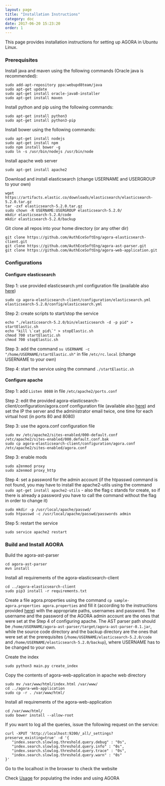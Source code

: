 ```yaml
---
layout: page
title: "Installation Instructions"
category: doc
date: 2017-06-20 15:23:20
order: 1
---
```


This page provides installation instructions for setting up AGORA in Ubuntu Linux.

### Prerequisites
Install java and maven using the following commands (Oracle java is recommended):

```
sudo add-apt-repository ppa:webupd8team/java
sudo apt-get update
sudo apt-get install oracle-java8-installer
sudo apt-get install maven
```

Install python and pip using the following commands:

```
sudo apt-get install python3
sudo apt-get install python3-pip
```

Install bower using the following commands:

```
sudo apt-get install nodejs
sudo apt-get install npm
sudo npm install bower -g
sudo ln -s /usr/bin/nodejs /usr/bin/node
```

Install apache web server

```
sudo apt-get install apache2
```

Download and install elasticsearch (change USERNAME and USERGROUP to your own)

```
wget https://artifacts.elastic.co/downloads/elasticsearch/elasticsearch-5.2.0.tar.gz
tar -zxf elasticsearch-5.2.0.tar.gz
sudo chown -R USERNAME:USERGROUP elasticsearch-5.2.0/
mkdir elasticsearch-5.2.0/code
mkdir elasticsearch-5.2.0/backup
```

Git clone all repos into your home directory (or any other dir)

```
git clone https://github.com/AuthEceSoftEng/agora-elasticsearch-client.git
git clone https://github.com/AuthEceSoftEng/agora-ast-parser.git
git clone https://github.com/AuthEceSoftEng/agora-web-application.git
```

### Configurations

#### Configure elasticsearch

Step 1: use provided elasticsearch.yml configuration file (available also <a target="_blank" href="https://github.com/AuthEceSoftEng/agora-elasticsearch-client/blob/master/configuration/elasticsearch.yml">here</a>)

```
sudo cp agora-elasticsearch-client/configuration/elasticsearch.yml elasticsearch-5.2.0/config/elasticsearch.yml
```

Step 2: create scripts to start/stop the service

```
echo "./elasticsearch-5.2.0/bin/elasticsearch -d -p pid" > startElastic.sh
echo "kill \`cat pid\`" > stopElastic.sh
chmod 700 startElastic.sh
chmod 700 stopElastic.sh
```

Step 3: add the command `su USERNAME -c "/home/USERNAME/startElastic.sh"` in file `/etc/rc.local` (change USERNAME to your own)

Step 4: start the service using the command `./startElastic.sh`

#### Configure apache

Step 1: add `Listen 8080` in file `/etc/apache2/ports.conf`

Step 2: edit the provided agora-elasticsearch-client/configuration/agora.conf configuration file (available also <a target="_blank" href="https://github.com/AuthEceSoftEng/agora-elasticsearch-client/blob/master/configuration/agora.conf">here</a>) and set the IP the server and the administrator email twice, one time for each virtual host (in ports 80 and 8080)

Step 3: use the agora.conf configuration file

```
sudo mv /etc/apache2/sites-enabled/000-default.conf /etc/apache2/sites-enabled/000.default.conf.bak
sudo cp agora-elasticsearch-client/configuration/agora.conf /etc/apache2/sites-enabled/agora.conf
```

Step 3: enable mods

```
sudo a2enmod proxy
sudo a2enmod proxy_http
```

Step 4: set a password for the admin account (if the htpasswd command is not found, you may have to install the apache2-utils using the command `sudo apt-get install apache2-utils` - also the flag c stands for create, so if there is already a password you have to call the command without the flag in order to change it)

```
sudo mkdir -p /usr/local/apache/passwd/
sudo htpasswd -c /usr/local/apache/passwd/passwords admin
```

Step 5: restart the service

```
sudo service apache2 restart
```

### Build and Install AGORA

Build the agora-ast-parser

```
cd agora-ast-parser
mvn install
```

Install all requirements of the agora-elasticsearch-client

```
cd ../agora-elasticsearch-client
sudo pip3 install -r requirements.txt
```

Create a file agora.properties using the command `cp sample-agora.properties agora.properties` and fill it (according to the instructions provided <a target="_blank" href="/agora/ref/agora-elasticsearch-client.html">here</a>) with the appropriate paths, usernames and password. The username and the password of the AGORA admin account are the ones that were set at the Step 4 of configuring apache. The AST parser path should be `/home/USERNAME/agora-ast-parser/target/agora-ast-parser-0.1.jar`, while the source code directory and the backup directory are the ones that were set at the prerequisites (`/home/USERNAME/elasticsearch-5.2.0/code` and `/home/USERNAME/elasticsearch-5.2.0/backup`), where USERNAME has to be changed to your own.

Create the index

```
sudo python3 main.py create_index
```

Copy the contents of agora-web-application in apache web directory

```
sudo mv /var/www/html/index.html /var/www/
cd ../agora-web-application
sudo cp -r . /var/www/html/
```

Install all requirements of the agora-web-application

```
cd /var/www/html/
sudo bower install --allow-root
```

If you want to log all the queries, issue the following request on the service:

```
curl -XPUT 'http://localhost:9200/_all/_settings?preserve_existing=true' -d '{
   "index.search.slowlog.threshold.query.debug" : "0s",
   "index.search.slowlog.threshold.query.info" : "0s",
   "index.search.slowlog.threshold.query.trace" : "0s",
   "index.search.slowlog.threshold.query.warn" : "0s"
}'
```

Go to the localhost in the browser to check the website  

Check <a href="/agora/doc/usage.html">Usage</a> for populating the index and using AGORA
